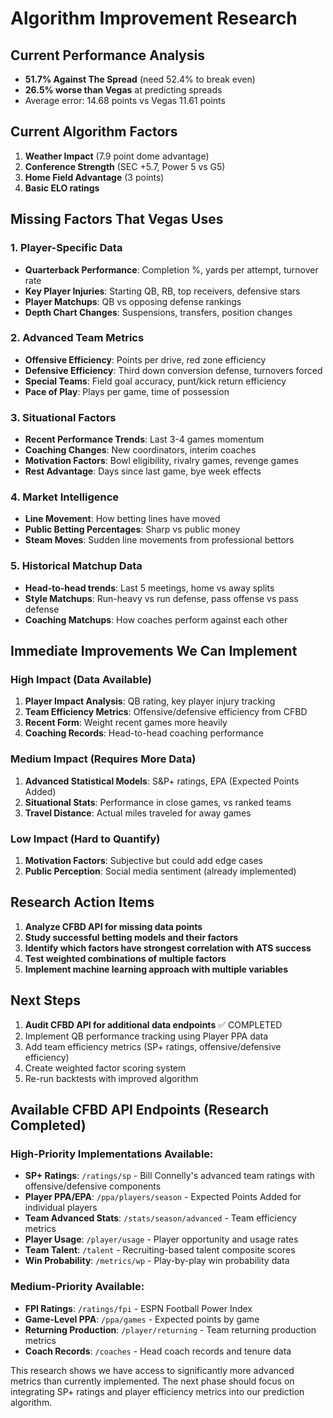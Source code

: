 # Algorithm Improvement Research

## Current Performance Analysis
- **51.7% Against The Spread** (need 52.4% to break even)
- **26.5% worse than Vegas** at predicting spreads
- Average error: 14.68 points vs Vegas 11.61 points

## Current Algorithm Factors
1. **Weather Impact** (7.9 point dome advantage)
2. **Conference Strength** (SEC +5.7, Power 5 vs G5)
3. **Home Field Advantage** (3 points)
4. **Basic ELO ratings**

## Missing Factors That Vegas Uses

### 1. Player-Specific Data
- **Quarterback Performance**: Completion %, yards per attempt, turnover rate
- **Key Player Injuries**: Starting QB, RB, top receivers, defensive stars
- **Player Matchups**: QB vs opposing defense rankings
- **Depth Chart Changes**: Suspensions, transfers, position changes

### 2. Advanced Team Metrics
- **Offensive Efficiency**: Points per drive, red zone efficiency
- **Defensive Efficiency**: Third down conversion defense, turnovers forced
- **Special Teams**: Field goal accuracy, punt/kick return efficiency
- **Pace of Play**: Plays per game, time of possession

### 3. Situational Factors
- **Recent Performance Trends**: Last 3-4 games momentum
- **Coaching Changes**: New coordinators, interim coaches
- **Motivation Factors**: Bowl eligibility, rivalry games, revenge games
- **Rest Advantage**: Days since last game, bye week effects

### 4. Market Intelligence
- **Line Movement**: How betting lines have moved
- **Public Betting Percentages**: Sharp vs public money
- **Steam Moves**: Sudden line movements from professional bettors

### 5. Historical Matchup Data
- **Head-to-head trends**: Last 5 meetings, home vs away splits
- **Style Matchups**: Run-heavy vs run defense, pass offense vs pass defense
- **Coaching Matchups**: How coaches perform against each other

## Immediate Improvements We Can Implement

### High Impact (Data Available)
1. **Player Impact Analysis**: QB rating, key player injury tracking
2. **Team Efficiency Metrics**: Offensive/defensive efficiency from CFBD
3. **Recent Form**: Weight recent games more heavily
4. **Coaching Records**: Head-to-head coaching performance

### Medium Impact (Requires More Data)
1. **Advanced Statistical Models**: S&P+ ratings, EPA (Expected Points Added)
2. **Situational Stats**: Performance in close games, vs ranked teams
3. **Travel Distance**: Actual miles traveled for away games

### Low Impact (Hard to Quantify)
1. **Motivation Factors**: Subjective but could add edge cases
2. **Public Perception**: Social media sentiment (already implemented)

## Research Action Items

1. **Analyze CFBD API for missing data points**
2. **Study successful betting models and their factors**
3. **Identify which factors have strongest correlation with ATS success**
4. **Test weighted combinations of multiple factors**
5. **Implement machine learning approach with multiple variables**

## Next Steps
1. **Audit CFBD API for additional data endpoints** ✅ COMPLETED
2. Implement QB performance tracking using Player PPA data
3. Add team efficiency metrics (SP+ ratings, offensive/defensive efficiency)
4. Create weighted factor scoring system
5. Re-run backtests with improved algorithm

## Available CFBD API Endpoints (Research Completed)

### High-Priority Implementations Available:
- **SP+ Ratings**: `/ratings/sp` - Bill Connelly's advanced team ratings with offensive/defensive components
- **Player PPA/EPA**: `/ppa/players/season` - Expected Points Added for individual players
- **Team Advanced Stats**: `/stats/season/advanced` - Team efficiency metrics
- **Player Usage**: `/player/usage` - Player opportunity and usage rates  
- **Team Talent**: `/talent` - Recruiting-based talent composite scores
- **Win Probability**: `/metrics/wp` - Play-by-play win probability data

### Medium-Priority Available:
- **FPI Ratings**: `/ratings/fpi` - ESPN Football Power Index
- **Game-Level PPA**: `/ppa/games` - Expected points by game
- **Returning Production**: `/player/returning` - Team returning production metrics
- **Coach Records**: `/coaches` - Head coach records and tenure data

This research shows we have access to significantly more advanced metrics than currently implemented. The next phase should focus on integrating SP+ ratings and player efficiency metrics into our prediction algorithm.